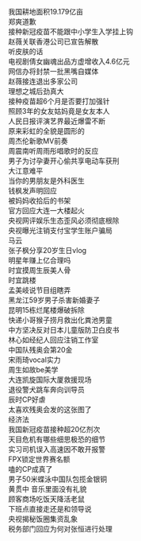 我国耕地面积19.179亿亩  
郑爽道歉  
接种新冠疫苗不能跟中小学生入学挂上钩  
赵薇关联香港公司已宣告解散  
听皮肤的话  
电视剧倩女幽魂出品方虚增收入4.6亿元  
网信办将封禁一批黑嘴自媒体  
赵薇接连退出多家公司  
理想之城后劲真大  
接种疫苗超6个月是否要打加强针  
照顾3年的女友姑妈竟是女友本人  
人民日报评演艺界最近爆雷不断  
原来彩虹的全貌是圆形的  
周杰伦新歌MV前奏  
周震南听周雨彤唱歌时的反应  
男子为讨孕妻开心偷共享电动车获刑  
大江意难平  
当你的男朋友是外科医生  
钱枫发声明回应  
被妈妈收拾后的书架  
官方回应大连一大楼起火  
央视网评娱乐生态歪风必须彻底根除  
央视曝光注销支付宝学生账户骗局  
马云  
张子枫分享20岁生日vlog  
明星年赚上亿合理吗  
时宜摸周生辰美人骨  
时宜跳楼  
孟美岐说节目组瞎弄  
黑龙江59岁男子杀害新婚妻子  
昆明15栋烂尾楼爆破拆除  
快递小哥猴子捞月救出化粪池男童  
中方坚决反对日本儿童版防卫白皮书  
林心如经纪人回应注销工作室  
中国队残奥会第20金  
宋雨琦vocal实力  
周生如故be美学  
大连凯旋国际大厦救援现场  
退役警犬跳车奔向训导员  
辰时CP好虐  
太喜欢残奥会发的这张图了  
经济法  
我国新冠疫苗接种超20亿剂次  
天目危机有哪些细思极恐的细节  
实习司机误入高速因不敢开报警  
FPX锁定世界赛名额  
嗑的CP成真了  
男子50米蝶泳中国队包揽金银铜  
黄贯中 音乐里面没有礼貌  
顾客商场吃饭天降活老鼠  
下班点直接走还是和领导说  
央视揭秘饭圈集资乱象  
税务部门回应为何对张恒进行处理  
